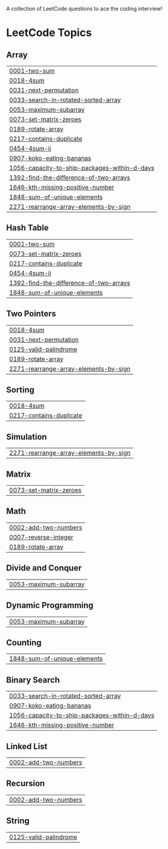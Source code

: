 A collection of LeetCode questions to ace the coding interview!

<!---LeetCode Topics Start-->
# LeetCode Topics
## Array
|  |
| ------- |
| [0001-two-sum](https://github.com/subhamsharrma/LeetCode-ImP-Ques/tree/master/0001-two-sum) |
| [0018-4sum](https://github.com/subhamsharrma/LeetCode-ImP-Ques/tree/master/0018-4sum) |
| [0031-next-permutation](https://github.com/subhamsharrma/LeetCode-ImP-Ques/tree/master/0031-next-permutation) |
| [0033-search-in-rotated-sorted-array](https://github.com/subhamsharrma/LeetCode-ImP-Ques/tree/master/0033-search-in-rotated-sorted-array) |
| [0053-maximum-subarray](https://github.com/subhamsharrma/LeetCode-ImP-Ques/tree/master/0053-maximum-subarray) |
| [0073-set-matrix-zeroes](https://github.com/subhamsharrma/LeetCode-ImP-Ques/tree/master/0073-set-matrix-zeroes) |
| [0189-rotate-array](https://github.com/subhamsharrma/LeetCode-ImP-Ques/tree/master/0189-rotate-array) |
| [0217-contains-duplicate](https://github.com/subhamsharrma/LeetCode-ImP-Ques/tree/master/0217-contains-duplicate) |
| [0454-4sum-ii](https://github.com/subhamsharrma/LeetCode-ImP-Ques/tree/master/0454-4sum-ii) |
| [0907-koko-eating-bananas](https://github.com/subhamsharrma/LeetCode-ImP-Ques/tree/master/0907-koko-eating-bananas) |
| [1056-capacity-to-ship-packages-within-d-days](https://github.com/subhamsharrma/LeetCode-ImP-Ques/tree/master/1056-capacity-to-ship-packages-within-d-days) |
| [1392-find-the-difference-of-two-arrays](https://github.com/subhamsharrma/LeetCode-ImP-Ques/tree/master/1392-find-the-difference-of-two-arrays) |
| [1646-kth-missing-positive-number](https://github.com/subhamsharrma/LeetCode-ImP-Ques/tree/master/1646-kth-missing-positive-number) |
| [1848-sum-of-unique-elements](https://github.com/subhamsharrma/LeetCode-ImP-Ques/tree/master/1848-sum-of-unique-elements) |
| [2271-rearrange-array-elements-by-sign](https://github.com/subhamsharrma/LeetCode-ImP-Ques/tree/master/2271-rearrange-array-elements-by-sign) |
## Hash Table
|  |
| ------- |
| [0001-two-sum](https://github.com/subhamsharrma/LeetCode-ImP-Ques/tree/master/0001-two-sum) |
| [0073-set-matrix-zeroes](https://github.com/subhamsharrma/LeetCode-ImP-Ques/tree/master/0073-set-matrix-zeroes) |
| [0217-contains-duplicate](https://github.com/subhamsharrma/LeetCode-ImP-Ques/tree/master/0217-contains-duplicate) |
| [0454-4sum-ii](https://github.com/subhamsharrma/LeetCode-ImP-Ques/tree/master/0454-4sum-ii) |
| [1392-find-the-difference-of-two-arrays](https://github.com/subhamsharrma/LeetCode-ImP-Ques/tree/master/1392-find-the-difference-of-two-arrays) |
| [1848-sum-of-unique-elements](https://github.com/subhamsharrma/LeetCode-ImP-Ques/tree/master/1848-sum-of-unique-elements) |
## Two Pointers
|  |
| ------- |
| [0018-4sum](https://github.com/subhamsharrma/LeetCode-ImP-Ques/tree/master/0018-4sum) |
| [0031-next-permutation](https://github.com/subhamsharrma/LeetCode-ImP-Ques/tree/master/0031-next-permutation) |
| [0125-valid-palindrome](https://github.com/subhamsharrma/LeetCode-ImP-Ques/tree/master/0125-valid-palindrome) |
| [0189-rotate-array](https://github.com/subhamsharrma/LeetCode-ImP-Ques/tree/master/0189-rotate-array) |
| [2271-rearrange-array-elements-by-sign](https://github.com/subhamsharrma/LeetCode-ImP-Ques/tree/master/2271-rearrange-array-elements-by-sign) |
## Sorting
|  |
| ------- |
| [0018-4sum](https://github.com/subhamsharrma/LeetCode-ImP-Ques/tree/master/0018-4sum) |
| [0217-contains-duplicate](https://github.com/subhamsharrma/LeetCode-ImP-Ques/tree/master/0217-contains-duplicate) |
## Simulation
|  |
| ------- |
| [2271-rearrange-array-elements-by-sign](https://github.com/subhamsharrma/LeetCode-ImP-Ques/tree/master/2271-rearrange-array-elements-by-sign) |
## Matrix
|  |
| ------- |
| [0073-set-matrix-zeroes](https://github.com/subhamsharrma/LeetCode-ImP-Ques/tree/master/0073-set-matrix-zeroes) |
## Math
|  |
| ------- |
| [0002-add-two-numbers](https://github.com/subhamsharrma/LeetCode-ImP-Ques/tree/master/0002-add-two-numbers) |
| [0007-reverse-integer](https://github.com/subhamsharrma/LeetCode-ImP-Ques/tree/master/0007-reverse-integer) |
| [0189-rotate-array](https://github.com/subhamsharrma/LeetCode-ImP-Ques/tree/master/0189-rotate-array) |
## Divide and Conquer
|  |
| ------- |
| [0053-maximum-subarray](https://github.com/subhamsharrma/LeetCode-ImP-Ques/tree/master/0053-maximum-subarray) |
## Dynamic Programming
|  |
| ------- |
| [0053-maximum-subarray](https://github.com/subhamsharrma/LeetCode-ImP-Ques/tree/master/0053-maximum-subarray) |
## Counting
|  |
| ------- |
| [1848-sum-of-unique-elements](https://github.com/subhamsharrma/LeetCode-ImP-Ques/tree/master/1848-sum-of-unique-elements) |
## Binary Search
|  |
| ------- |
| [0033-search-in-rotated-sorted-array](https://github.com/subhamsharrma/LeetCode-ImP-Ques/tree/master/0033-search-in-rotated-sorted-array) |
| [0907-koko-eating-bananas](https://github.com/subhamsharrma/LeetCode-ImP-Ques/tree/master/0907-koko-eating-bananas) |
| [1056-capacity-to-ship-packages-within-d-days](https://github.com/subhamsharrma/LeetCode-ImP-Ques/tree/master/1056-capacity-to-ship-packages-within-d-days) |
| [1646-kth-missing-positive-number](https://github.com/subhamsharrma/LeetCode-ImP-Ques/tree/master/1646-kth-missing-positive-number) |
## Linked List
|  |
| ------- |
| [0002-add-two-numbers](https://github.com/subhamsharrma/LeetCode-ImP-Ques/tree/master/0002-add-two-numbers) |
## Recursion
|  |
| ------- |
| [0002-add-two-numbers](https://github.com/subhamsharrma/LeetCode-ImP-Ques/tree/master/0002-add-two-numbers) |
## String
|  |
| ------- |
| [0125-valid-palindrome](https://github.com/subhamsharrma/LeetCode-ImP-Ques/tree/master/0125-valid-palindrome) |
<!---LeetCode Topics End-->
